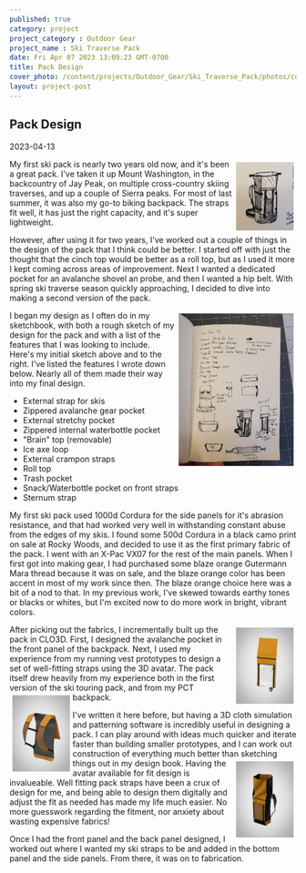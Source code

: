 ```yaml
---
published: true
category: project
project_category : Outdoor Gear
project_name : Ski Traverse Pack
date: Fri Apr 07 2023 13:09:23 GMT-0700
title: Pack Design
cover_photo: /content/projects/Outdoor_Gear/Ski_Traverse_Pack/photos/cover_photo.png
layout: project-post
---
```


## Pack Design
2023-04-13

<a href = "/content/projects/Outdoor_Gear/Ski_Traverse_Pack/photos/drawing.jpg">
<img src = "/content/projects/Outdoor_Gear/Ski_Traverse_Pack/photos/drawing.jpg" width = "20%" style = "float: right;  margin: 5px;">
</a>

My first ski pack is nearly two years old now, and it's been a great pack. I've taken it up Mount Washington, in the backcountry of Jay Peak, on multiple cross-country skiing traverses, and up a couple of Sierra peaks. For most of last summer, it was also my go-to biking backpack. The straps fit well, it has just the right capacity, and it's super lightweight.

However, after using it for two years, I've worked out a couple of things in the design of the pack that I think could be better. I started off with just the thought that the cinch top would be better as a roll top, but as I used it more I kept coming across areas of improvement. Next I wanted a dedicated pocket for an avalanche shovel an probe, and then I wanted a hip belt. With spring ski traverse season quickly approaching, I decided to dive into making a second version of the pack. 

<a href = "/content/projects/Outdoor_Gear/Ski_Traverse_Pack/photos/design_notebook.jpg">
<img src = "/content/projects/Outdoor_Gear/Ski_Traverse_Pack/photos/design_notebook.jpg" width = "40%" style = "float: right;  margin: 5px;">
</a>

I began my design as I often do in my sketchbook, with both a rough sketch of my design for the pack and with a list of the features that I was looking to include. Here's my initial sketch above and to the right. I've listed the features I wrote down below. Nearly all of them made their way into my final design.

* External strap for skis
* Zippered avalanche gear pocket
* External stretchy pocket
* Zippered internal waterbottle pocket
* "Brain" top (removable)
* Ice axe loop
* External crampon straps
* Roll top
* Trash pocket
* Snack/Waterbottle pocket on front straps
* Sternum strap



My first ski pack used 1000d Cordura for the side panels for it's abrasion resistance, and that had worked very well in withstanding constant abuse from the edges of my skis. I found some 500d Cordura in a black camo print on sale at Rocky Woods, and decided to use it as the first primary fabric of the pack. I went with an X-Pac VX07 for the rest of the main panels. When I first got into making gear, I had purchased some blaze orange Gutermann Mara thread because it was on sale, and the blaze orange color has been accent in most of my work since then. The blaze orange choice here was a bit of a nod to that. In my previous work, I've skewed towards earthy tones or blacks or whites, but I'm excited now to do more work in bright, vibrant colors.

<a href = "/content/projects/Outdoor_Gear/Ski_Traverse_Pack/photos/AvyPocket.png">
<img src = "/content/projects/Outdoor_Gear/Ski_Traverse_Pack/photos/AvyPocket.png" width = "20%" style = "float: right; margin: 5px;">
</a>
After picking out the fabrics, I incrementally built up the pack in CLO3D. First, I designed the avalanche pocket in the front panel of the backpack. Next, I used my experience from my running vest prototypes to design a set of well-fitting straps using the 3D avatar. The pack itself drew heavily from my experience both in the first version of the ski touring pack, and from my PCT backpack. 


<a href = "/content/projects/Outdoor_Gear/Ski_Traverse_Pack/photos/backPanel.png">
<img src = "/content/projects/Outdoor_Gear/Ski_Traverse_Pack/photos/backPanel.png" width = "20%" style = "float: left; margin: 5px;">
</a>


I've written it here before, but having a 3D cloth simulation and patterning software is incredibly useful in designing a pack. I can play around with ideas much quicker and iterate faster than building smaller prototypes, and I can work out construction of everything much better than sketching things out in my design book. 
<a href = "/content/projects/Outdoor_Gear/Ski_Traverse_Pack/photos/fullPack.png">
<img src = "/content/projects/Outdoor_Gear/Ski_Traverse_Pack/photos/fullPack.png" width = "20%" style = "float: right; margin: 5px;">
</a>
Having the avatar available for fit design is invalueable. Well fitting pack straps have been a crux of design for me, and being able to design them digitally and adjust the fit as needed has made my life much easier. No more guesswork regarding the fitment, nor anxiety about wasting expensive fabrics!


Once I had the front panel and the back panel designed, I worked out where I wanted my ski straps to be and added in the bottom panel and the side panels. From there, it was on to fabrication.



